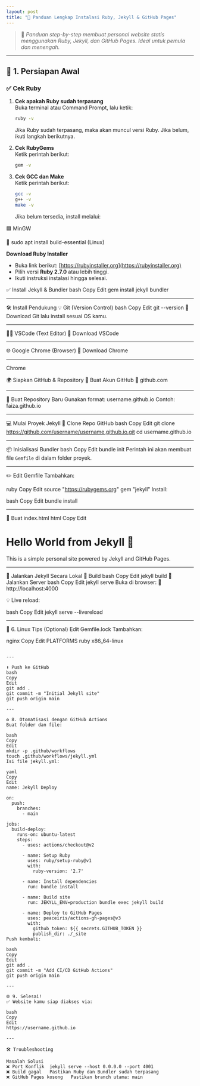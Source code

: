 ```yaml
---
layout: post
title: "🚀 Panduan Lengkap Instalasi Ruby, Jekyll & GitHub Pages"
---
```


> 📘 *Panduan step-by-step membuat personal website statis menggunakan Ruby, Jekyll, dan GitHub Pages. Ideal untuk pemula dan menengah.*

---

## 🧰 1. Persiapan Awal

### ✅ Cek Ruby 
1. **Cek apakah Ruby sudah terpasang**  
   Buka terminal atau Command Prompt, lalu ketik:  
   ```bash
   ruby -v
   ```
   Jika Ruby sudah terpasang, maka akan muncul versi Ruby. Jika belum, ikuti langkah berikutnya.  

2. **Cek RubyGems**  
   Ketik perintah berikut:  
   ```bash
   gem -v
   ```

3. **Cek GCC dan Make**  
   Ketik perintah berikut:  
   ```bash
   gcc -v
   g++ -v
   make -v
   ```
   Jika belum tersedia, install melalui:

🟦 MinGW

🐧 sudo apt install build-essential (Linux)  

 **Download Ruby Installer**  
   - Buka link berikut: [https://rubyinstaller.org](https://rubyinstaller.org)  
   - Pilih versi **Ruby 2.7.0** atau lebih tinggi.  
   - Ikuti instruksi instalasi hingga selesai.  

✅ Install Jekyll & Bundler
bash
Copy
Edit
gem install jekyll bundler

---

🛠️ Install Pendukung
💡 Git (Version Control)
bash
Copy
Edit
git --version
🔗 Download Git lalu install sesuai OS kamu.

---

🧑‍💻 VSCode (Text Editor)
🔗 Download VSCode

---

🌐 Google Chrome (Browser)
🔗 Download Chrome 

---

Chrome

🌍 Siapkan GitHub & Repository
🐙 Buat Akun GitHub
🔗 github.com


---

🧱 Buat Repository Baru
Gunakan format: username.github.io
Contoh: faiza.github.io

---

💻 Mulai Proyek Jekyll
🔁 Clone Repo GitHub
bash
Copy
Edit
git clone https://github.com/username/username.github.io.git
cd username.github.io

---

📦 Inisialisasi Bundler
bash
Copy
Edit
bundle init
Perintah ini akan membuat file `Gemfile` di dalam folder proyek.  

---

✏️ Edit Gemfile
Tambahkan:

ruby
Copy
Edit
source "https://rubygems.org"
gem "jekyll"
Install:

bash
Copy
Edit
bundle install

---

📄 Buat index.html
html
Copy
Edit
<!DOCTYPE html>
<html>
  <head>
    <title>My Jekyll Site</title>
  </head>
  <body>
    <h1>Hello World from Jekyll 👋</h1>
    <p>This is a simple personal site powered by Jekyll and GitHub Pages.</p>
  </body>
</html>


---

🔧 Jalankan Jekyll Secara Lokal
🔨 Build
bash
Copy
Edit
jekyll build
🚀 Jalankan Server
bash
Copy
Edit
jekyll serve
Buka di browser:
📡 http://localhost:4000

💡 Live reload:

bash
Copy
Edit
jekyll serve --livereload

---

🐧 6. Linux Tips (Optional)
Edit Gemfile.lock
Tambahkan:

nginx
Copy
Edit
PLATFORMS
  ruby
  x86_64-linux
```

---

⬆️ Push ke GitHub
bash
Copy
Edit
git add .
git commit -m "Initial Jekyll site"
git push origin main    

---

⚙️ 8. Otomatisasi dengan GitHub Actions
Buat folder dan file:

bash
Copy
Edit
mkdir -p .github/workflows
touch .github/workflows/jekyll.yml
Isi file jekyll.yml:

yaml
Copy
Edit
name: Jekyll Deploy

on:
  push:
    branches:
      - main

jobs:
  build-deploy:
    runs-on: ubuntu-latest
    steps:
      - uses: actions/checkout@v2

      - name: Setup Ruby
        uses: ruby/setup-ruby@v1
        with:
          ruby-version: '2.7'

      - name: Install dependencies
        run: bundle install

      - name: Build site
        run: JEKYLL_ENV=production bundle exec jekyll build

      - name: Deploy to GitHub Pages
        uses: peaceiris/actions-gh-pages@v3
        with:
          github_token: ${{ secrets.GITHUB_TOKEN }}
          publish_dir: ./_site
Push kembali:

bash
Copy
Edit
git add .
git commit -m "Add CI/CD GitHub Actions"
git push origin main    

---

🌐 9. Selesai!
✅ Website kamu siap diakses via:

bash
Copy
Edit
https://username.github.io

---

🛠️ Troubleshooting

Masalah	Solusi
❌ Port Konflik	jekyll serve --host 0.0.0.0 --port 4001
❌ Build gagal	Pastikan Ruby dan Bundler sudah terpasang
❌ GitHub Pages kosong	Pastikan branch utama: main
```